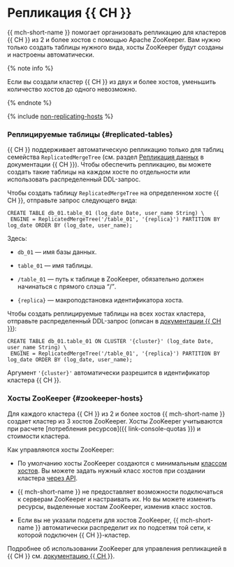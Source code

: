 # Репликация {{ CH }}

{{ mch-short-name }} помогает организовать репликацию для кластеров {{ CH }} из 2 и более хостов с помощью Apache ZooKeeper. Вам нужно только создать таблицы нужного вида, хосты ZooKeeper будут созданы и настроены автоматически.

{% note info %}

Если вы создали кластер {{ CH }} из двух и более хостов, уменьшить количество хостов до одного невозможно.

{% endnote %}

{% include [non-replicating-hosts](../../_includes/mdb/non-replicating-hosts.md) %}

### Реплицируемые таблицы {#replicated-tables}

{{ CH }} поддерживает автоматическую репликацию только для таблиц семейства `ReplicatedMergeTree` (см. раздел [Репликация данных](https://clickhouse.yandex/docs/ru/table_engines/replication/) в документации {{ CH }}). Чтобы обеспечить репликацию, вы можете создать такие таблицы на каждом хосте по отдельности или использовать распределенный DDL-запрос.

Чтобы создать таблицу `ReplicatedMergeTree` на определенном хосте {{ CH }}, отправьте запрос следующего вида:

```
CREATE TABLE db_01.table_01 (log_date Date, user_name String) \
 ENGINE = ReplicatedMergeTree('/table_01', '{replica}') PARTITION BY log_date ORDER BY (log_date, user_name);
```

Здесь:

* `db_01` — имя базы данных.

* `table_01` — имя таблицы.

* `/table_01` — путь к таблице в ZooKeeper, обязательно должен начинаться с прямого слэша <q>/</q>.

* `{replica}` — макроподстановка идентификатора хоста.


Чтобы создать реплицируемые таблицы на всех хостах кластера, отправьте распределенный DDL-запрос (описан в [документации {{ CH }}](https://clickhouse.yandex/docs/ru/query_language/queries/#ddl-on-cluster)):

```
CREATE TABLE db_01.table_01 ON CLUSTER '{cluster}' (log_date Date, user_name String) \
 ENGINE = ReplicatedMergeTree('/table_01', '{replica}') PARTITION BY log_date ORDER BY (log_date, user_name);
```

Аргумент `'{cluster}'` автоматически разрешится в идентификатор кластера {{ CH }}.


### Хосты ZooKeeper {#zookeeper-hosts}

Для каждого кластера {{ CH }} из 2 и более хостов {{ mch-short-name }} создает кластер из 3 хостов ZooKeeper. Хосты ZooKeeper учитываются при расчете [потребления ресурсов]({{ link-console-quotas }}) и стоимости кластера.

Как управляются хосты ZooKeeper:

* По умолчанию хосты ZooKeeper создаются с минимальным [классом хостов](instance-types.md). Вы можете задать нужный класс хостов при создании кластера [через API](../api-ref/Cluster/create.md).

* {{ mch-short-name }} не предоставляет возможности подключаться к серверам ZooKeeper и настраивать их. Но вы можете изменить ресурсы, выделенные хостам ZooKeeper, изменив класс хостов.


* Если вы не указали подсети для хостов ZooKeeper, {{ mch-short-name }} автоматически распределит их по подсетям той сети, к которой подключен {{ CH }}-кластер.


Подробнее об использовании ZooKeeper для управления репликацией в {{ CH }} см. [документацию {{ CH }}](https://clickhouse.yandex/docs/ru/operations/table_engines/replication/).
